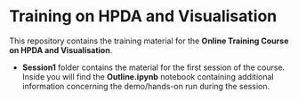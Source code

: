 # Training on HPDA and Visualisation
This repository contains the training material for the **Online Training Course on HPDA and Visualisation**. 

 - **Session1** folder contains the material for the first session of the course. Inside you will find the **Outline.ipynb** notebook containing additional information concerning the demo/hands-on run during the session.
